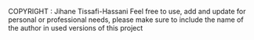 COPYRIGHT : Jihane Tissafi-Hassani
Feel free to use, add and update for personal or professional needs, please make sure to include the name of the author in used versions of this project

